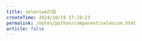 ```yaml
---
title: selenium介绍
createTime: 2024/10/19 17:19:23
permalink: /notes/python/component/selenium.html
article: false
---
```

